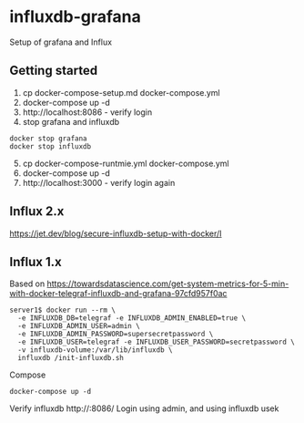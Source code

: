 # influxdb-grafana
Setup of grafana and Influx

## Getting started
1. cp docker-compose-setup.md docker-compose.yml
2. docker-compose up -d
3. http://localhost:8086 - verify login
4. stop grafana and influxdb
````
docker stop grafana
docker stop influxdb
````
5. cp docker-compose-runtmie.yml docker-compose.yml
6. docker-compose up -d
7. http://localhost:3000 - verify login again

## Influx 2.x
https://jet.dev/blog/secure-influxdb-setup-with-docker/I

## Influx 1.x
Based on https://towardsdatascience.com/get-system-metrics-for-5-min-with-docker-telegraf-influxdb-and-grafana-97cfd957f0ac

```
server1$ docker run --rm \
  -e INFLUXDB_DB=telegraf -e INFLUXDB_ADMIN_ENABLED=true \
  -e INFLUXDB_ADMIN_USER=admin \
  -e INFLUXDB_ADMIN_PASSWORD=supersecretpassword \
  -e INFLUXDB_USER=telegraf -e INFLUXDB_USER_PASSWORD=secretpassword \
  -v influxdb-volume:/var/lib/influxdb \
  influxdb /init-influxdb.sh
```

Compose
```
docker-compose up -d
```

Verify influxdb 
http://<publicip>:8086/
Login using admin, and using influxdb usek
